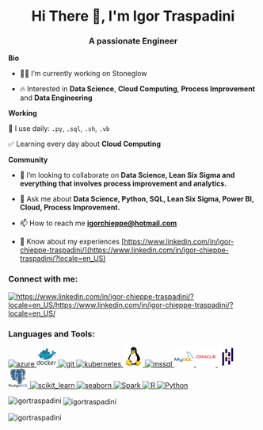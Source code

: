 <h1 align="center">Hi There 👋, I'm Igor Traspadini</h1>
<h3 align="center">A passionate Engineer</h3>

<!-- <p align="left"> <img src="https://komarev.com/ghpvc/?username=igortraspadini&label=Profile%20views&color=0e75b6&style=flat" alt="igortraspadini" /> </p>

<p align="left"> <a href="https://github.com/ryo-ma/github-profile-trophy"><img src="https://github-profile-trophy.vercel.app/?username=igortraspadini" alt="igortraspadini" /></a> </p>  
-->

**Bio**

- 👷‍♂️ I’m currently working on Stoneglow

- 🔥 Interested in **Data Science**, **Cloud Computing**, **Process Improvement** and **Data Engineering** 

**Working**

🚀 I use daily: <code>.py</code>, <code>.sql</code>, <code>.sh</code>, <code>.vb</code>

✅ Learning every day about **Cloud Computing**


**Community**

- 👯 I’m looking to collaborate on **Data Science, Lean Six Sigma and everything that involves process improvement and analytics.**

- 💬 Ask me about **Data Science, Python, SQL, Lean Six Sigma, Power BI, Cloud, Process Improvement.**

- 📫 How to reach me **igorchieppe@hotmail.com**

- 📄 Know about my experiences [https://www.linkedin.com/in/igor-chieppe-traspadini/](https://www.linkedin.com/in/igor-chieppe-traspadini/?locale=en_US)

<h3 align="left">Connect with me:</h3>
<p align="left">
<a href="https://www.linkedin.com/in/igor-chieppe-traspadini/?locale=en_US/https://www.linkedin.com/in/igor-chieppe-traspadini/?locale=en_US/" target="blank"><img align="center" src="https://raw.githubusercontent.com/rahuldkjain/github-profile-readme-generator/master/src/images/icons/Social/linked-in-alt.svg" alt="https://www.linkedin.com/in/igor-chieppe-traspadini/?locale=en_US/https://www.linkedin.com/in/igor-chieppe-traspadini/?locale=en_US/" height="30" width="40" /></a>
</p>

<h3 align="left">Languages and Tools:</h3>
<p align="left"> <a href="https://azure.microsoft.com/en-in/" target="_blank" rel="noreferrer"> <img src="https://www.vectorlogo.zone/logos/microsoft_azure/microsoft_azure-icon.svg" alt="azure" width="40" height="40"/> </a> <a href="https://www.docker.com/" target="_blank" rel="noreferrer"> <img src="https://raw.githubusercontent.com/devicons/devicon/master/icons/docker/docker-original-wordmark.svg" alt="docker" width="40" height="40"/> </a> <a href="https://git-scm.com/" target="_blank" rel="noreferrer"> <img src="https://www.vectorlogo.zone/logos/git-scm/git-scm-icon.svg" alt="git" width="40" height="40"/> </a> <a href="https://kubernetes.io" target="_blank" rel="noreferrer"> <img src="https://www.vectorlogo.zone/logos/kubernetes/kubernetes-icon.svg" alt="kubernetes" width="40" height="40"/> </a> <a href="https://www.linux.org/" target="_blank" rel="noreferrer"> <img src="https://raw.githubusercontent.com/devicons/devicon/master/icons/linux/linux-original.svg" alt="linux" width="40" height="40"/> </a>  <a href="https://www.microsoft.com/en-us/sql-server" target="_blank" rel="noreferrer"> <img src="https://www.svgrepo.com/show/303229/microsoft-sql-server-logo.svg" alt="mssql" width="40" height="40"/> </a> <a href="https://www.mysql.com/" target="_blank" rel="noreferrer"> <img src="https://raw.githubusercontent.com/devicons/devicon/master/icons/mysql/mysql-original-wordmark.svg" alt="mysql" width="40" height="40"/> </a> <a href="https://www.oracle.com/" target="_blank" rel="noreferrer"> <img src="https://raw.githubusercontent.com/devicons/devicon/master/icons/oracle/oracle-original.svg" alt="oracle" width="40" height="40"/> </a> <a href="https://pandas.pydata.org/" target="_blank" rel="noreferrer"> <img src="https://raw.githubusercontent.com/devicons/devicon/2ae2a900d2f041da66e950e4d48052658d850630/icons/pandas/pandas-original.svg" alt="pandas" width="40" height="40"/> </a> <a href="https://www.postgresql.org" target="_blank" rel="noreferrer"> <img src="https://raw.githubusercontent.com/devicons/devicon/master/icons/postgresql/postgresql-original-wordmark.svg" alt="postgresql" width="40" height="40"/> </a>  <a href="https://scikit-learn.org/" target="_blank" rel="noreferrer"> <img src="https://upload.wikimedia.org/wikipedia/commons/0/05/Scikit_learn_logo_small.svg" alt="scikit_learn" width="40" height="40"/> </a> <a href="https://seaborn.pydata.org/" target="_blank" rel="noreferrer"> <img src="https://seaborn.pydata.org/_images/logo-mark-lightbg.svg" alt="seaborn" width="40" height="40"/> </a> <a href="https://www.r-project.org/" target="_blank" rel="noreferrer"> <img src="https://www.r-project.org/Rlogo.png" alt="Spark" width="40" height="40"/> </a> <a href="https://spark.apache.org/" target="_blank" rel="noreferrer"> <img src="https://th.bing.com/th?id=ABTA520CD5929E3D64E936ED087B64C6F789D842112EB67213E5297687BA7A645F9&w=80&h=80&o=6&dpr=2&pid=5.1" alt="R" width="40" height="40"/> </a> <a href="https://www.python.org/" target="_blank" rel="noreferrer"> <img src="https://www.python.org/static/img/python-logo.png" alt="Python" width="40" height="40"/> </a> </p>

<p><img align="left" src="https://github-readme-stats.vercel.app/api/top-langs?username=igortraspadini&show_icons=true&locale=en&layout=compact" alt="igortraspadini" /></p>

<p>&nbsp;<img align="center" src="https://github-readme-stats.vercel.app/api?username=igortraspadini&show_icons=true&locale=en" alt="igortraspadini" /></p>

<p><img align="center" src="https://github-readme-streak-stats.herokuapp.com/?user=igortraspadini&" alt="igortraspadini" /></p>
